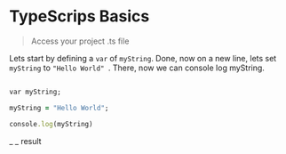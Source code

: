 # TypeScrips Basics

> Access your project .ts file

Lets start by defining a ```var``` of ```myString```. Done, now on a new line, lets set ```myString``` to ```"Hello World" ```. 
There, now we can console log myString.

```Ruby

var myString;

myString = "Hello World";

console.log(myString)

```
_ _ result 


